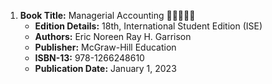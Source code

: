 1. **Book Title:** Managerial Accounting 🚨🚨🚨🚨🚨
   - **Edition Details:** 18th, International Student Edition (ISE)
   - **Authors:** Eric Noreen Ray H. Garrison
   - **Publisher:** McGraw-Hill Education
   - **ISBN-13:** 978-1266248610
   - **Publication Date:** January 1, 2023

